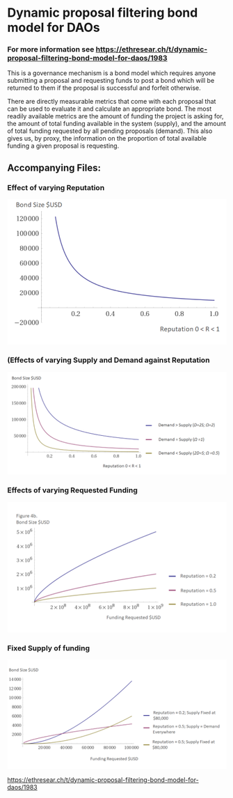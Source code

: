 # Dynamic proposal filtering bond model for DAOs

### For more information see https://ethresear.ch/t/dynamic-proposal-filtering-bond-model-for-daos/1983

This is a governance mechanism is a bond model which requires anyone submitting a proposal and requesting funds to post a bond which will be returned to them if the proposal is successful and forfeit otherwise.

There are directly measurable metrics that come with each proposal that can be used to evaluate it and calculate an appropriate bond. The most readily available metrics are the amount of funding the project is asking for, the amount of total funding available in the system (supply), and the amount of total funding requested by all pending proposals (demand). This also gives us, by proxy, the information on the proportion of total available funding a given proposal is requesting.


## Accompanying Files:

### Effect of varying Reputation
![Varying Reputation](https://github.com/Tomasvrba/DAO-bond-model-files/blob/master/VaryingReputation.png)

### (Effects of varying Supply and Demand against Reputation
![Varying supply and demand](https://github.com/Tomasvrba/DAO-bond-model-files/blob/master/VaryingOmega.png)

### Effects of varying Requested Funding
![Varying requested funding](https://github.com/Tomasvrba/DAO-bond-model-files/blob/master/VaryingRequestedFunding.png)

### Fixed Supply of funding
![Fixed supply](https://github.com/Tomasvrba/DAO-bond-model-files/blob/master/FixedSupply.png)

https://ethresear.ch/t/dynamic-proposal-filtering-bond-model-for-daos/1983
